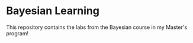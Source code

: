 # Bayesian Learning

This repository contains the labs from the Bayesian course in my Master's program! 

